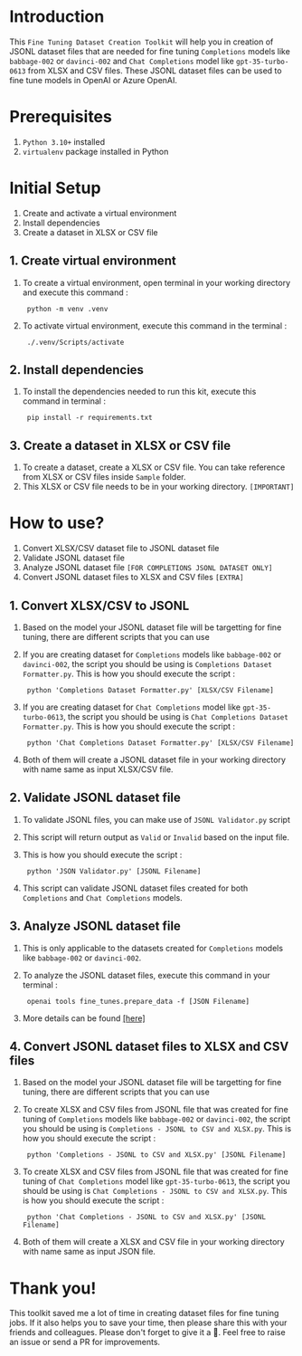 # Introduction
This `Fine Tuning Dataset Creation Toolkit` will help you in creation of JSONL dataset files that are needed for fine tuning `Completions` models like `babbage-002` or `davinci-002` and `Chat Completions` model like `gpt-35-turbo-0613` from XLSX and CSV files. These JSONL dataset files can be used to fine tune models in OpenAI or Azure OpenAI.

# Prerequisites
1. `Python 3.10+` installed
2. `virtualenv` package installed in Python

# Initial Setup
1. Create and activate a virtual environment
2. Install dependencies
3. Create a dataset in XLSX or CSV file

## 1. Create virtual environment
1. To create a virtual environment, open terminal in your working directory and execute this command  :

        python -m venv .venv
2. To activate virtual environment, execute this command in the terminal :
        
        ./.venv/Scripts/activate

## 2. Install dependencies
1. To install the dependencies needed to run this kit, execute this command in terminal :

        pip install -r requirements.txt

## 3. Create a dataset in XLSX or CSV file
1. To create a dataset, create a XLSX or CSV file. You can take reference from XLSX or CSV files inside `Sample` folder.
2. This XLSX or CSV file needs to be in your working directory. `[IMPORTANT]`

# How to use?

1. Convert XLSX/CSV dataset file to JSONL dataset file
2. Validate JSONL dataset file
3. Analyze JSONL dataset file `[FOR COMPLETIONS JSONL DATASET ONLY]`
4. Convert JSONL dataset files to XLSX and CSV files `[EXTRA]`

## 1. Convert XLSX/CSV to JSONL
1. Based on the model your JSONL dataset file will be targetting for fine tuning, there are different scripts that you can use
2. If you are creating dataset for `Completions` models like `babbage-002` or `davinci-002`, the script you should be using is `Completions Dataset Formatter.py`. This is how you should execute the script : 

        python 'Completions Dataset Formatter.py' [XLSX/CSV Filename]
3. If you are creating dataset for `Chat Completions` model like `gpt-35-turbo-0613`, the script you should be using is `Chat Completions Dataset Formatter.py`. This is how you should execute the script : 

        python 'Chat Completions Dataset Formatter.py' [XLSX/CSV Filename]
4. Both of them will create a JSONL dataset file in your working directory with name same as input XLSX/CSV file.

## 2. Validate JSONL dataset file
1. To validate JSONL files, you can make use of `JSONL Validator.py` script
2. This script will return output as `Valid` or `Invalid` based on the input file.
3. This is how you should execute the script : 

        python 'JSON Validator.py' [JSONL Filename]
4. This script can validate JSONL dataset files created for both `Completions` and `Chat Completions` models.

## 3. Analyze JSONL dataset file
1. This is only applicable to the datasets created for `Completions` models like `babbage-002` or `davinci-002`.
2. To analyze the JSONL dataset files, execute this command in your terminal :

        openai tools fine_tunes.prepare_data -f [JSON Filename]
3. More details can be found [[here]](https://learn.microsoft.com/en-us/azure/ai-services/openai/how-to/fine-tuning?tabs=completionfinetuning&pivots=programming-language-studio#openai-cli-data-preparation-tool)

## 4. Convert JSONL dataset files to XLSX and CSV files
1. Based on the model your JSONL dataset file will be targetting for fine tuning, there are different scripts that you can use
2. To create XLSX and CSV files from JSONL file that was created for fine tuning of `Completions` models like `babbage-002` or `davinci-002`, the script you should be using is `Completions - JSONL to CSV and XLSX.py`. This is how you should execute the script : 

        python 'Completions - JSONL to CSV and XLSX.py' [JSONL Filename]
3. To create XLSX and CSV files from JSONL file that was created for fine tuning of `Chat Completions` model like `gpt-35-turbo-0613`, the script you should be using is `Chat Completions - JSONL to CSV and XLSX.py`. This is how you should execute the script : 

        python 'Chat Completions - JSONL to CSV and XLSX.py' [JSONL Filename]
4. Both of them will create a XLSX and CSV file in your working directory with name same as input JSON file.

# Thank you!
This toolkit saved me a lot of time in creating dataset files for fine tuning jobs. If it also helps you to save your time, then please share this with your friends and colleagues. Please don't forget to give it a :star2:. Feel free to raise an issue or send a PR for improvements.
